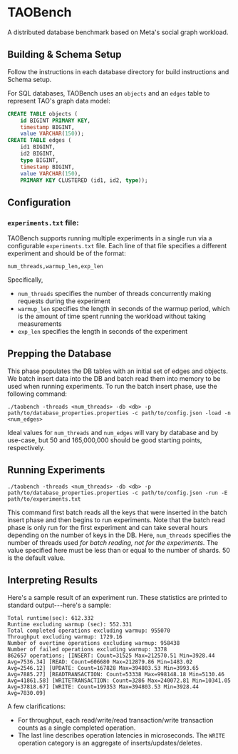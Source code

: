 # TAOBench
A distributed database benchmark based on Meta's social graph workload.

## Building & Schema Setup

Follow the instructions in each database directory for build instructions and Schema setup.

For SQL databases, TAOBench uses an `objects` and an `edges` table to represent
TAO's graph data model:
```sql
CREATE TABLE objects (
    id BIGINT PRIMARY KEY,
    timestamp BIGINT,
    value VARCHAR(150));
CREATE TABLE edges (
    id1 BIGINT,
    id2 BIGINT,
    type BIGINT,
    timestamp BIGINT,
    value VARCHAR(150),
    PRIMARY KEY CLUSTERED (id1, id2, type));
```

## Configuration

### `experiments.txt` file:

TAOBench supports running multiple experiments in a single run via a configurable `experiments.txt` file. Each line of that file specifies a different experiment and should be of the format:

``num_threads,warmup_len,exp_len``

Specifically,

- `num_threads` specifies the number of threads concurrently making requests
  during the experiment
- `warmup_len` specifies the length in seconds of the warmup period, which is
  the amount of time spent running the workload without taking measurements
- `exp_len` specifies the length in seconds of the experiment

## Prepping the Database

This phase populates the DB tables with an initial set of edges and objects. We batch insert data into the DB and batch read them into memory to be used when running experiments. To run the batch insert phase, use the following command:

```
./taobench -threads <num_threads> -db <db> -p path/to/database_properties.properties -c path/to/config.json -load -n <num_edges>
```

Ideal values for `num_threads` and `num_edges` will vary by database and by use-case, but 50 and 165,000,000 should be good starting points, respectively.

## Running Experiments

```
./taobench -threads <num_threads> -db <db> -p path/to/database_properties.properties -c path/to/config.json -run -E path/to/experiments.txt
```

This command first batch reads all the keys that were inserted in the batch insert phase and then begins to run experiments. Note that the batch read phase is only run for the first experiment and can take several hours depending on the number of keys in the DB.
Here, `num_threads` specifies the number of threads used *for batch reading, not for the experiments.* The value specified here must be less than or equal to the number of shards. 50 is the default value.

## Interpreting Results
Here's a sample result of an experiment run. These statistics are printed to
standard output---here's a sample:
```
Total runtime(sec): 612.332
Runtime excluding warmup (sec): 552.331
Total completed operations excluding warmup: 955070
Throughput excluding warmup: 1729.16
Number of overtime operations excluding warmup: 958438
Number of failed operations excluding warmup: 3378
862657 operations; [INSERT: Count=31525 Max=212570.51 Min=3928.44 Avg=7536.34] [READ: Count=606680 Max=212879.86 Min=1483.02 Avg=2546.12] [UPDATE: Count=167828 Max=394803.53 Min=3993.65 Avg=7885.27] [READTRANSACTION: Count=53338 Max=998148.18 Min=5130.46 Avg=41861.58] [WRITETRANSACTION: Count=3286 Max=240072.81 Min=10341.05 Avg=37818.67] [WRITE: Count=199353 Max=394803.53 Min=3928.44 Avg=7830.09]
```

A few clarifications:

- For throughput, each read/write/read transaction/write transaction counts as a
  single completed operation.
- The last line describes operation latencies in microseconds. The `WRITE`
  operation category is an aggregate of inserts/updates/deletes.
